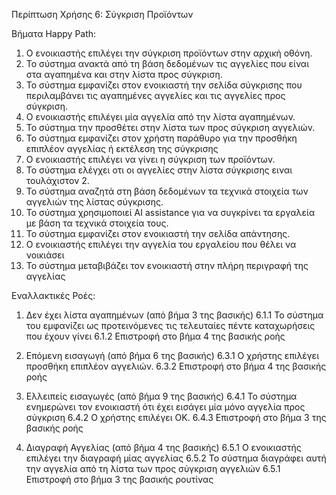 Περίπτωση Χρήσης 6: Σύγκριση Προϊόντων

Βήματα Happy Path:
1.  Ο ενοικιαστής επιλέγει την σύγκριση προϊόντων στην αρχική οθόνη.
2.  Το σύστημα ανακτά από τη βάση δεδομένων τις αγγελίες που είναι στα αγαπημένα και στην λίστα προς σύγκριση.
3.  Το σύστημα εμφανίζει στον ενοικιαστή την σελίδα σύγκρισης που περιλαμβάνει τις αγαπημένες αγγελίες και τις αγγελίες προς σύγκριση.
4.  Ο ενοικιαστής επιλέγει μία αγγελία από την λίστα αγαπημένων.
5.  Το σύστημα την προσθέτει στην λίστα των προς σύγκριση αγγελιών.
6.  Το σύστημα εμφανίζει στον χρήστη παράθυρο για την προσθήκη επιπλέον αγγελίας ή εκτέλεση της σύγκρισης
7.  Ο ενοικιαστής επιλέγει να γίνει η σύγκριση των προϊόντων.
8.  Το σύστημα ελέγχει οτι οι αγγελίες στην λίστα σύγκρισης ειναι τουλάχιστον 2.
9.  Το σύστημα αναζητά στη βάση δεδομένων τα τεχνικά στοιχεία των αγγελιών της λίστας σύγκρισης.
10.  Το σύστημα χρησιμοποιεί AI assistance για να συγκρίνει τα εργαλεία με βάση τα τεχνικά στοιχεία τους.
11.  Το σύστημα εμφανίζει στον ενοικιαστή την σελίδα απάντησης.
12. Ο ενοικιαστής επιλέγει την αγγελία του εργαλείου που θέλει να νοικιάσει
13. Το σύστημα μεταβιβάζει τον ενοικιαστή στην πλήρη περιγραφή της αγγελίας

Εναλλακτικές Ροές:
1. Δεν έχει λίστα αγαπημένων (από βήμα 3 της βασικής)
6.1.1 Το σύστημα του εμφανίζει ως προτεινόμενες τις τελευταίες πέντε καταχωρήσεις που έχουν γίνει
6.1.2 Επιστροφή στο βήμα 4 της βασικής ροής 

3. Επόμενη εισαγωγή (από βήμα 6 της βασικής) 
6.3.1 Ο χρήστης επιλέγει προσθήκη επιπλέον αγγελιών.
6.3.2 Επιστροφή στο βήμα 4 της βασικής ροής

4. Ελλειπείς εισαγωγές (από βήμα 9 της βασικής) 
6.4.1 Το σύστημα ενημερώνει τον ενοικιαστή ότι έχει εισάγει μία μόνο αγγελία προς σύγκριση
6.4.2 Ο χρήστης επιλέγει ΟΚ.
6.4.3 Επιστροφή στο βήμα 3 της βασικής ροής

5. Διαγραφή Αγγελίας (από βήμα 4 της βασικής) 
6.5.1 Ο ενοικιαστής επιλέγει την διαγραφή μίας αγγελίας
6.5.2 Το σύστημα διαγράφει αυτή την αγγελία από τη λίστα των προς σύγκριση αγγελιών
6.5.1 Επιστροφή στο βήμα 3 της βασικής ρουτίνας

